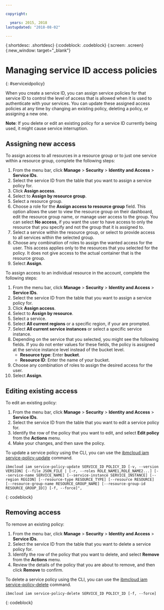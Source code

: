 ```yaml
---

copyright:

  years: 2015, 2018
lastupdated: "2018-08-02"

---
```


{:shortdesc: .shortdesc}
{:codeblock: .codeblock}
{:screen: .screen}
{:new_window: target="_blank"}

# Managing service ID access policies
{: #serviceidpolicy}

When you create a service ID, you can assign service policies for that service ID to control the level of access that is allowed when it is used to authenticate with your services. You can update these assigned access policies at any time by changing an existing policy, deleting a policy, or assigning a new one.

**Note**: If you delete or edit an existing policy for a service ID currently being used, it might cause service interruption.

## Assigning new access

To assign access to all resources in a resource group or to just one service within a resource group, complete the following steps:

1. From the menu bar, click **Manage** &gt; **Security** &gt; **Identity and Access** &gt; **Service IDs**.
2. Select the service ID from the table that you want to assign a service policy for.
3. Click **Assign access**.
4. Select to **Assign by resource group**.
5. Select a resource group.
6. Choose a role for the **Assign access to resource group** field. This option allows the user to view the resource group on their dashboard, edit the resource group name, or manage user access to the group. You can select **No access**, if you want the user to have access to only the resource that you specify and not the group that it is assigned to.
7. Select a service within the resource group, or select to provide access to all services within the selected group.
8. Choose any combination of roles to assign the wanted access for the user. This access applies only to the resources that you selected for the policy. It does not give access to the actual container that is the resource group.
9. Select **Assign**.

To assign access to an individual resource in the account, complete the following steps:

1. From the menu bar, click **Manage** &gt; **Security** &gt; **Identity and Access** &gt; **Service IDs**.
2. Select the service ID from the table that you want to assign a service policy for.
3. Click **Assign access**.
4. Select to **Assign by resource**.
5. Select a service.
6. Select **All current regions** or a specific region, if your are prompted.
7. Select **All current service instances** or select a specific service instance.
8. Depending on the service that you selected, you might see the following fields. If you do not enter values for these fields, the policy is assigned at the service instance level instead of the bucket level.
    * **Resource type**: Enter **bucket**.
    * **Resource ID**: Enter the name of your bucket.
9. Choose any combination of roles to assign the desired access for the user.
10. Select **Assign**.



## Editing existing access

To edit an existing policy:

1. From the menu bar, click **Manage** &gt; **Security** &gt; **Identity and Access** &gt; **Service IDs**.
2. Select the service ID from the table that you want to edit a service policy for.
3. Identify the row of the policy that you want to edit, and select **Edit policy** from the **Actions** menu.
4. Make your changes, and then save the policy.

To update a service policy using the CLI, you can use the [ibmcloud iam service-policy-update](/docs/cli/reference/ibmcloud/cli_api_policy.html#ibmcloud_iam_service_policy_update) command.
```
ibmcloud iam service-policy-update SERVICE_ID POLICY_ID [-v, --version VERSION] {--file JSON_FILE | [-r, --roles ROLE_NAME1,ROLE_NAME2...] [--service-name SERVICE_NAME] [--service-instance SERVICE_INSTANCE] [--region REGION] [--resource-type RESOURCE_TYPE] [--resource RESOURCE] [--resource-group-name RESOURCE_GROUP_NAME] [--resource-group-id RESOURCE_GROUP_ID]} [-f, --force]",
```
{: codeblock}

## Removing access

To remove an existing policy:

1. From the menu bar, click **Manage** &gt; **Security** &gt; **Identity and Access** &gt; **Service IDs**.
2. Select the service ID from the table that you want to delete a service policy for.
3. Identify the row of the policy that you want to delete, and select **Remove** from the **Actions** menu.
4. Review the details of the policy that you are about to remove, and then click **Remove** to confirm.

To delete a service policy using the CLI, you can use the [ibmcloud iam service-policy-delete](/docs/cli/reference/ibmcloud/cli_api_policy.html#ibmcloud_iam_service_policy_delete) command.
```
ibmcloud iam service-policy-delete SERVICE_ID POLICY_ID [-f, --force]
```
{: codeblock}
